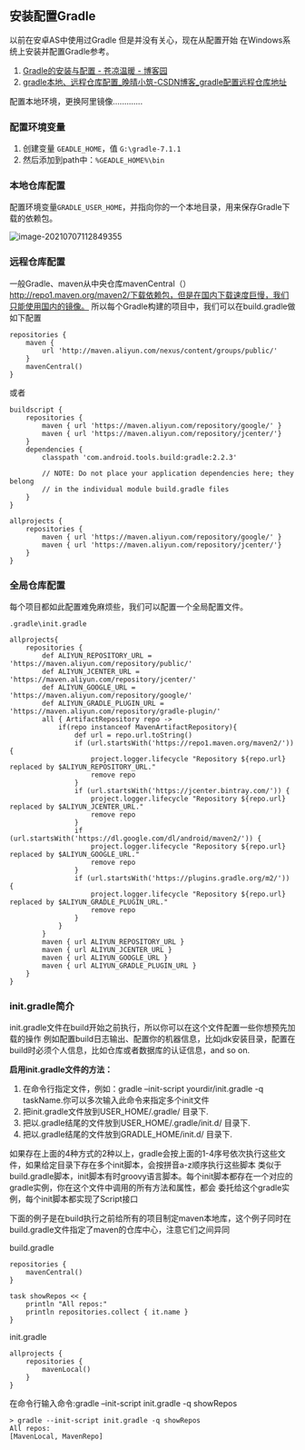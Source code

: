 ## 安装配置Gradle

以前在安卓AS中使用过Gradle 但是并没有关心，现在从配置开始 在Windows系统上安装并配置Gradle参考。

1. [Gradle的安装与配置 - 苍凉温暖 - 博客园](https://www.cnblogs.com/NyanKoSenSei/p/11458953.html)
2. [gradle本地、远程仓库配置_晚晴小筑-CSDN博客_gradle配置远程仓库地址](https://n3verl4nd.blog.csdn.net/article/details/75040806?utm_medium=distribute.pc_relevant.none-task-blog-2%7Edefault%7EBlogCommendFromBaidu%7Edefault-4.control&depth_1-utm_source=distribute.pc_relevant.none-task-blog-2%7Edefault%7EBlogCommendFromBaidu%7Edefault-4.control)

配置本地环境，更换阿里镜像.............



### 配置环境变量

1. 创建变量 `GEADLE_HOME`，值 `G:\gradle-7.1.1`
2. 然后添加到path中：`%GEADLE_HOME%\bin`





### 本地仓库配置

配置环境变量`GRADLE_USER_HOME`，并指向你的一个本地目录，用来保存Gradle下载的依赖包。

![image-20210707112849355](https://gitee.com/zzursy/blog-image/raw/master/img/20210707114935.png)





### 远程仓库配置

一般Gradle、maven从中央仓库mavenCentral（） http://repo1.maven.org/maven2/下载依赖包，但是在国内下载速度巨慢，我们只能使用国内的镜像。
所以每个Gradle构建的项目中，我们可以在build.gradle做如下配置

```
repositories {
    maven {
        url 'http://maven.aliyun.com/nexus/content/groups/public/'
    }
    mavenCentral()
}
```

或者

```
buildscript {
    repositories {
        maven { url 'https://maven.aliyun.com/repository/google/' }
        maven { url 'https://maven.aliyun.com/repository/jcenter/'}
    }
    dependencies {
        classpath 'com.android.tools.build:gradle:2.2.3'

        // NOTE: Do not place your application dependencies here; they belong
        // in the individual module build.gradle files
    }        
}

allprojects {
    repositories {
        maven { url 'https://maven.aliyun.com/repository/google/' }
        maven { url 'https://maven.aliyun.com/repository/jcenter/'}
    }
}

```



### 全局仓库配置

每个项目都如此配置难免麻烦些，我们可以配置一个全局配置文件。

`.gradle\init.gradle`

```
allprojects{
    repositories {
        def ALIYUN_REPOSITORY_URL = 'https://maven.aliyun.com/repository/public/'
        def ALIYUN_JCENTER_URL = 'https://maven.aliyun.com/repository/jcenter/'
        def ALIYUN_GOOGLE_URL = 'https://maven.aliyun.com/repository/google/'
        def ALIYUN_GRADLE_PLUGIN_URL = 'https://maven.aliyun.com/repository/gradle-plugin/'
        all { ArtifactRepository repo ->
            if(repo instanceof MavenArtifactRepository){
                def url = repo.url.toString()
                if (url.startsWith('https://repo1.maven.org/maven2/')) {
                    project.logger.lifecycle "Repository ${repo.url} replaced by $ALIYUN_REPOSITORY_URL."
                    remove repo
                }
                if (url.startsWith('https://jcenter.bintray.com/')) {
                    project.logger.lifecycle "Repository ${repo.url} replaced by $ALIYUN_JCENTER_URL."
                    remove repo
                }
                if (url.startsWith('https://dl.google.com/dl/android/maven2/')) {
                    project.logger.lifecycle "Repository ${repo.url} replaced by $ALIYUN_GOOGLE_URL."
                    remove repo
                }
                if (url.startsWith('https://plugins.gradle.org/m2/')) {
                    project.logger.lifecycle "Repository ${repo.url} replaced by $ALIYUN_GRADLE_PLUGIN_URL."
                    remove repo
                }
            }
        }
        maven { url ALIYUN_REPOSITORY_URL }
        maven { url ALIYUN_JCENTER_URL }
        maven { url ALIYUN_GOOGLE_URL }
        maven { url ALIYUN_GRADLE_PLUGIN_URL }
    }
}

```



### init.gradle简介



init.gradle文件在build开始之前执行，所以你可以在这个文件配置一些你想预先加载的操作
例如配置build日志输出、配置你的机器信息，比如jdk安装目录，配置在build时必须个人信息，比如仓库或者数据库的认证信息，and so on.



**启用init.gradle文件的方法：**

1. 在命令行指定文件，例如：gradle –init-script yourdir/init.gradle -q taskName.你可以多次输入此命令来指定多个init文件
2. 把init.gradle文件放到USER_HOME/.gradle/ 目录下.
3. 把以.gradle结尾的文件放到USER_HOME/.gradle/init.d/ 目录下.
4. 把以.gradle结尾的文件放到GRADLE_HOME/init.d/ 目录下.



如果存在上面的4种方式的2种以上，gradle会按上面的1-4序号依次执行这些文件，如果给定目录下存在多个init脚本，会按拼音a-z顺序执行这些脚本
类似于build.gradle脚本，init脚本有时groovy语言脚本。每个init脚本都存在一个对应的gradle实例，你在这个文件中调用的所有方法和属性，都会
委托给这个gradle实例，每个init脚本都实现了Script接口

下面的例子是在build执行之前给所有的项目制定maven本地库，这个例子同时在 build.gradle文件指定了maven的仓库中心，注意它们之间异同

build.gradle

```
repositories {
    mavenCentral()
}

task showRepos << {
    println "All repos:"
    println repositories.collect { it.name }
}
```

init.gradle

```
allprojects {
    repositories {
        mavenLocal()
    }
}
```



在命令行输入命令:gradle –init-script init.gradle -q showRepos

```
> gradle --init-script init.gradle -q showRepos
All repos:
[MavenLocal, MavenRepo]
```

